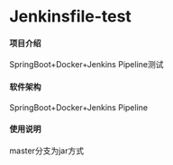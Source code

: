 # Jenkinsfile-test

#### 项目介绍
SpringBoot+Docker+Jenkins Pipeline测试

#### 软件架构
SpringBoot+Docker+Jenkins Pipeline

#### 使用说明

master分支为jar方式